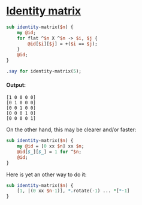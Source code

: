 [1]: https://rosettacode.org/wiki/Identity_matrix

# [Identity matrix][1]



```perl
sub identity-matrix($n) {
    my @id;
    for flat ^$n X ^$n -> $i, $j {
        @id[$i][$j] = +($i == $j);
    }
    @id;
}

.say for identity-matrix(5);
```

#### Output:
```
[1 0 0 0 0]
[0 1 0 0 0]
[0 0 1 0 0]
[0 0 0 1 0]
[0 0 0 0 1]
```


On the other hand, this may be clearer and/or faster:

```perl
sub identity-matrix($n) {
    my @id = [0 xx $n] xx $n;
    @id[$_][$_] = 1 for ^$n;
    @id;
}
```


Here is yet an other way to do it:

```perl
sub identity-matrix($n) {
    [1, |(0 xx $n-1)], *.rotate(-1) ... *[*-1]
}
```
